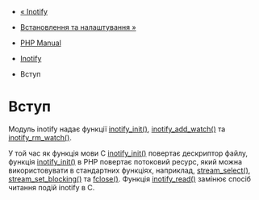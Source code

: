 - [« Inotify](book.inotify.md)
- [Встановлення та налаштування »](inotify.setup.md)

- [PHP Manual](index.md)
- [Inotify](book.inotify.md)
-   Вступ

# Вступ

Модуль inotify надає функції
[inotify_init()](function.inotify-init.md),
[inotify_add_watch()](function.inotify-add-watch.md) та
[inotify_rm_watch()](function.inotify-rm-watch.md).

У той час як функція мови C
[inotify_init()](function.inotify-init.md) повертає дескриптор
файлу, функція [inotify_init()](function.inotify-init.md) в PHP
повертає потоковий ресурс, який можна використовувати в стандартних
функціях, наприклад, [stream_select()](function.stream-select.md),
[stream_set_blocking()](function.stream-set-blocking.md) та
[fclose()](function.fclose.md). Функція
[inotify_read()](function.inotify-read.md) замінює спосіб читання
подій inotify в C.
